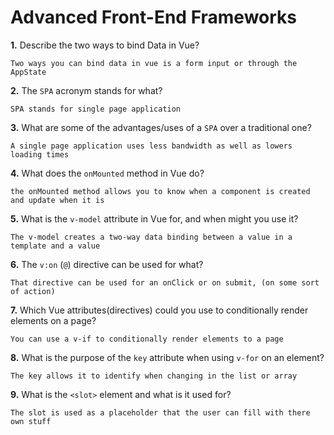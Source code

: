 # Advanced Front-End Frameworks


**1.** Describe the two ways to bind Data in Vue?
<!-- enter you answer in the space below -->
```
Two ways you can bind data in vue is a form input or through the AppState

```

**2.** The `SPA` acronym stands for what?
<!-- enter you answer in the space below -->
```
SPA stands for single page application
```
**3.** What are some of the advantages/uses of a `SPA` over a traditional one?
<!-- enter you answer in the space below -->
```
A single page application uses less bandwidth as well as lowers loading times
```
**4.** What does the `onMounted` method in Vue do?
<!-- enter you answer in the space below -->
```
the onMounted method allows you to know when a component is created and update when it is
```
**5.** What is the `v-model` attribute in Vue for, and when might you use it?
<!-- enter you answer in the space below -->
```
The v-model creates a two-way data binding between a value in a template and a value
```
**6.** The `v:on` (`@`) directive can be used for what?
<!-- enter you answer in the space below -->
```
That directive can be used for an onClick or on submit, (on some sort of action)
```
**7.** Which Vue attributes(directives) could you use to conditionally render elements on a page?
<!-- enter you answer in the space below -->
```
You can use a v-if to conditionally render elements to a page
```
**8.** What is the purpose of the `key` attribute when using `v-for` on an element?
<!-- enter you answer in the space below -->
```
The key allows it to identify when changing in the list or array
```
**9.** What is the `<slot>` element and what is it used for?
<!-- enter you answer in the space below -->
```
The slot is used as a placeholder that the user can fill with there own stuff
```